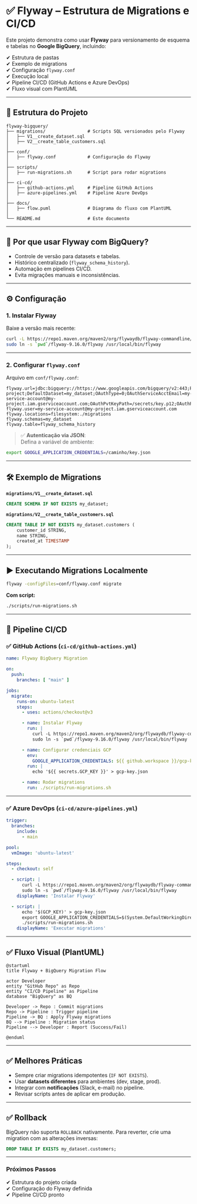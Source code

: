 # ✅ Flyway  – Estrutura de Migrations e CI/CD

Este projeto demonstra como usar **Flyway** para versionamento de esquema e tabelas no **Google BigQuery**, incluindo:

✔ Estrutura de pastas  
✔ Exemplo de migrations  
✔ Configuração `flyway.conf`  
✔ Execução local  
✔ Pipeline CI/CD (GitHub Actions e Azure DevOps)  
✔ Fluxo visual com PlantUML  

---

## 📂 Estrutura do Projeto

```
flyway-bigquery/
├── migrations/                # Scripts SQL versionados pelo Flyway
│   ├── V1__create_dataset.sql
│   ├── V2__create_table_customers.sql
│
├── conf/
│   ├── flyway.conf            # Configuração do Flyway
│
├── scripts/
│   ├── run-migrations.sh      # Script para rodar migrations
│
├── ci-cd/
│   ├── github-actions.yml     # Pipeline GitHub Actions
│   ├── azure-pipelines.yml    # Pipeline Azure DevOps
│
├── docs/
│   ├── flow.puml              # Diagrama do fluxo com PlantUML
│
└── README.md                  # Este documento
```

---

## 🚀 **Por que usar Flyway com BigQuery?**
- Controle de versão para datasets e tabelas.
- Histórico centralizado (`flyway_schema_history`).
- Automação em pipelines CI/CD.
- Evita migrações manuais e inconsistências.

---

## ⚙️ **Configuração**

### **1. Instalar Flyway**
Baixe a versão mais recente:
```bash
curl -L https://repo1.maven.org/maven2/org/flywaydb/flyway-commandline/9.16.0/flyway-commandline-9.16.0-linux-x64.tar.gz | tar xz
sudo ln -s `pwd`/flyway-9.16.0/flyway /usr/local/bin/flyway
```

---

### **2. Configurar `flyway.conf`**
Arquivo em `conf/flyway.conf`:

```properties
flyway.url=jdbc:bigquery://https://www.googleapis.com/bigquery/v2:443;ProjectId=my-project;DefaultDataset=my_dataset;OAuthType=0;OAuthServiceAcctEmail=my-service-account@my-project.iam.gserviceaccount.com;OAuthPvtKeyPath=/secrets/key.p12;OAuthPvtKeyPassword=notasecret
flyway.user=my-service-account@my-project.iam.gserviceaccount.com
flyway.locations=filesystem:./migrations
flyway.schemas=my_dataset
flyway.table=flyway_schema_history
```

> ✅ **Autenticação via JSON**:  
Defina a variável de ambiente:
```bash
export GOOGLE_APPLICATION_CREDENTIALS=/caminho/key.json
```

---

## 🛠 **Exemplo de Migrations**

**`migrations/V1__create_dataset.sql`**
```sql
CREATE SCHEMA IF NOT EXISTS my_dataset;
```

**`migrations/V2__create_table_customers.sql`**
```sql
CREATE TABLE IF NOT EXISTS my_dataset.customers (
    customer_id STRING,
    name STRING,
    created_at TIMESTAMP
);
```

---

## ▶ **Executando Migrations Localmente**
```bash
flyway -configFiles=conf/flyway.conf migrate
```

**Com script:**
```bash
./scripts/run-migrations.sh
```

---

## 🔄 **Pipeline CI/CD**

### ✅ **GitHub Actions (`ci-cd/github-actions.yml`)**
```yaml
name: Flyway BigQuery Migration

on:
  push:
    branches: [ "main" ]

jobs:
  migrate:
    runs-on: ubuntu-latest
    steps:
      - uses: actions/checkout@v3

      - name: Instalar Flyway
        run: |
          curl -L https://repo1.maven.org/maven2/org/flywaydb/flyway-commandline/9.16.0/flyway-commandline-9.16.0-linux-x64.tar.gz | tar xz
          sudo ln -s `pwd`/flyway-9.16.0/flyway /usr/local/bin/flyway

      - name: Configurar credenciais GCP
        env:
          GOOGLE_APPLICATION_CREDENTIALS: ${{ github.workspace }}/gcp-key.json
        run: |
          echo '${{ secrets.GCP_KEY }}' > gcp-key.json

      - name: Rodar migrations
        run: ./scripts/run-migrations.sh
```

---

### ✅ **Azure DevOps (`ci-cd/azure-pipelines.yml`)**
```yaml
trigger:
  branches:
    include:
      - main

pool:
  vmImage: 'ubuntu-latest'

steps:
  - checkout: self

  - script: |
      curl -L https://repo1.maven.org/maven2/org/flywaydb/flyway-commandline/9.16.0/flyway-commandline-9.16.0-linux-x64.tar.gz | tar xz
      sudo ln -s `pwd`/flyway-9.16.0/flyway /usr/local/bin/flyway
    displayName: 'Instalar Flyway'

  - script: |
      echo '$(GCP_KEY)' > gcp-key.json
      export GOOGLE_APPLICATION_CREDENTIALS=$(System.DefaultWorkingDirectory)/gcp-key.json
      ./scripts/run-migrations.sh
    displayName: 'Executar migrations'
```

---

## ✅ **Fluxo Visual (PlantUML)**

```plantuml
@startuml
title Flyway + BigQuery Migration Flow

actor Developer
entity "GitHub Repo" as Repo
entity "CI/CD Pipeline" as Pipeline
database "BigQuery" as BQ

Developer -> Repo : Commit migrations
Repo -> Pipeline : Trigger pipeline
Pipeline -> BQ : Apply Flyway migrations
BQ --> Pipeline : Migration status
Pipeline --> Developer : Report (Success/Fail)

@enduml
```

---

## ✅ **Melhores Práticas**
- Sempre criar migrations idempotentes (`IF NOT EXISTS`).
- Usar **datasets diferentes** para ambientes (dev, stage, prod).
- Integrar com **notificações** (Slack, e-mail) no pipeline.
- Revisar scripts antes de aplicar em produção.

---

## ✅ **Rollback**
BigQuery não suporta `ROLLBACK` nativamente. Para reverter, crie uma migration com as alterações inversas:
```sql
DROP TABLE IF EXISTS my_dataset.customers;
```

---

### **Próximos Passos**
✔ Estrutura do projeto criada  
✔ Configuração do Flyway definida  
✔ Pipeline CI/CD pronto  